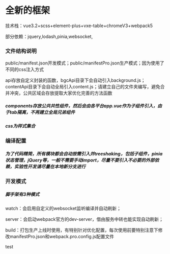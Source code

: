 # 全新的框架
技术栈：vue3.2+scss+element-plus+vxe-table+chromeV3+webpack5

部分依赖：jquery,lodash,pinia,websocket,

### 文件结构说明
public/manifest.json开发模式；public/manifestPro.json生产模式；因为使用了不同的css注入方式

api存放自定义封装的函数，bgcApi目录下会自动引入background.js；contentApi目录下会自动全局引入content.js；请建立自己的文件夹编写，避免合并冲突，公共区域会存放提取大家优化完善的方法函数
##### components存放公共共性组件，然后会由各平台app.vue作为子组件引入，由于tab隔离，不再建立全局兄弟组件
##### css为样式集合

### 编译配置
##### 为了代码精简，所有模块都会自动按需引入并treeshaking，包括子组件，pinia状态管理，jQuery等，一般不需要手动import，尽量不要引入不必要的外部依赖，实验性开发请尽量在本地新分支进行

### 开发模式
##### 脚手架有3种模式
watch：会启用自定义的websocket监听编译并自动刷新；

server：会启动webpack官方的dev-server，借由服务中转也能实现自动刷新；

build：打包生产上线时使用，有特别针对优化配置，每次使用前要特别注意下修改manifestPro.json和webpack.pro.config.js配置文件

test